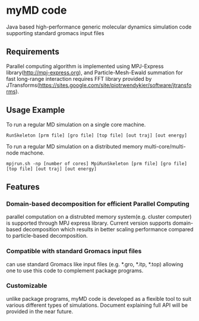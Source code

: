 # myMD code

Java based high-performance generic molecular dynamics simulation code supporting
standard gromacs input files


## Requirements

Parallel computing algorithm is implemented using MPJ-Express library(http://mpj-express.org),
and Particle-Mesh-Ewald summation for fast long-range interaction requires FFT library 
provided by JTransforms(https://sites.google.com/site/piotrwendykier/software/jtransforms).


## Usage Example
To run a regular MD simulation on a single core machine.

    RunSkeleton [prm file] [gro file] [top file] [out traj] [out energy]


To run a regular MD simulation on a distributed memory multi-core/multi-node machone.

    mpjrun.sh -np [number of cores] MpiRunSkeleton [prm file] [gro file] [top file] [out traj] [out energy]



## Features
### Domain-based decomposition for efficient Parallel Computing
parallel computation on a distrubted memory system(e.g. cluster computer) is supported through MPJ express library. Current version supports domain-based decomposition which results in better scaling performance compared to particle-based decomposition.
### Compatible with standard Gromacs input files
can use standard Gromacs like input files (e.g. *.gro, *.itp, *.top) allowing one to use this code to complement package programs.
### Customizable
unlike package programs, myMD code is developed as a flexible tool to suit various different types of simulations. Document explaining full API will be provided in the near future.

